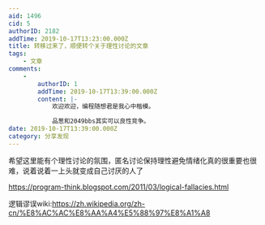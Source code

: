 ```yaml
---
aid: 1496
cid: 5
authorID: 2182
addTime: 2019-10-17T13:23:00.000Z
title: 转移过来了，顺便转个关于理性讨论的文章
tags:
    - 文章
comments:
    -
        authorID: 1
        addTime: 2019-10-17T13:39:00.000Z
        content: |-
            欢迎欢迎，编程随想君是我心中楷模。

            品葱和2049bbs其实可以良性竞争。
date: 2019-10-17T13:39:00.000Z
category: 分享发现
---
```


希望这里能有个理性讨论的氛围，匿名讨论保持理性避免情绪化真的很重要也很难，说着说着一上头就变成自己讨厌的人了

https://program-think.blogspot.com/2011/03/logical-fallacies.html

逻辑谬误wiki:https://zh.wikipedia.org/zh-cn/%E8%AC%AC%E8%AA%A4%E5%88%97%E8%A1%A8

